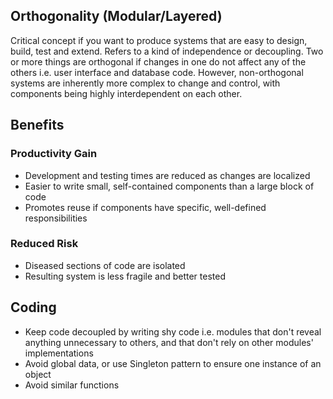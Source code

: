 ## Orthogonality (Modular/Layered)

Critical concept if you want to produce systems that are easy to design, build, test and extend. Refers to a kind of independence or decoupling. Two or more things are orthogonal if changes in one do not affect any of the others i.e. user interface and database code. However, non-orthogonal systems are inherently more complex to change and control, with components being highly interdependent on each other.

## Benefits

### Productivity Gain

- Development and testing times are reduced as changes are localized
- Easier to write small, self-contained components than a large block of code
- Promotes reuse if components have specific, well-defined responsibilities

### Reduced Risk

- Diseased sections of code are isolated
- Resulting system is less fragile and better tested

## Coding

- Keep code decoupled by writing shy code i.e. modules that don't reveal anything unnecessary to others, and that don't rely on other modules' implementations
- Avoid global data, or use Singleton pattern to ensure one instance of an object
- Avoid similar functions
